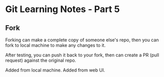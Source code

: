 # Git Learning Notes - Part 5

## Fork

Forking can make a complete copy of someone else's repo, then you can fork to local machine to make any changes to it. 

After testing, you can push it back to your fork,  then can create a PR (pull request) against the original repo. 

Added from local machine. 
Added from web UI. 
